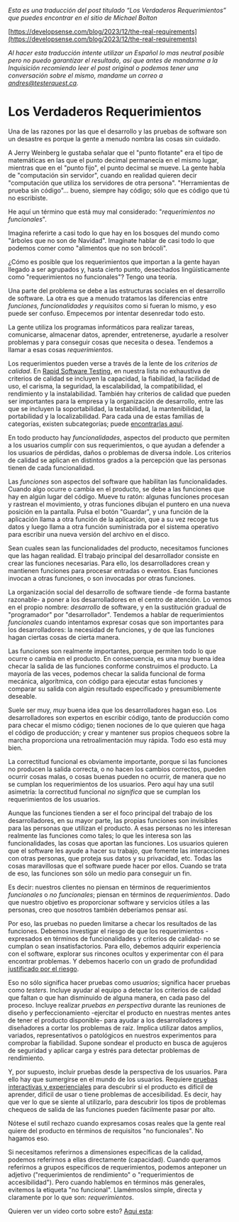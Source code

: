 *Esta es una traducción del post titulado “Los Verdaderos Requerimientos” que puedes encontrar en el sitio de Michael Bolton*

[https://developsense.com/blog/2023/12/the-real-requirements](https://developsense.com/blog/2023/12/the-real-requirements)

*Al hacer esta traducción intente utilizar un Español lo mas neutral posible pero no puedo garantizar el resultado, así que antes de mandarme a la Inquisición recomiendo leer el post original o podemos tener una conversación sobre el mismo, mandame un correo a andres@testerquest.ca.*


# Los Verdaderos Requerimientos

Una de las razones por las que el desarrollo y las pruebas de software son un desastre es porque la gente a menudo nombra las cosas sin cuidado.

A Jerry Weinberg le gustaba señalar que el "punto flotante" era el tipo de matemáticas en las que el punto decimal permanecía en el mismo lugar, mientras que en el "punto fijo", el punto decimal se mueve. La gente habla de "computación sin servidor", cuando en realidad quieren decir "computación que utiliza los servidores de otra persona". "Herramientas de prueba sin código"... bueno, siempre hay código; sólo que es código que tú no escribiste.

He aquí un término que está muy mal considerado: "*requerimientos no funcionales*".

Imagina referirte a casi todo lo que hay en los bosques del mundo como "árboles que no son de Navidad". Imagínate hablar de casi todo lo que podemos comer como "alimentos que no son brócoli".

¿Cómo es posible que los requerimientos que importan a la gente hayan llegado a ser agrupados y, hasta cierto punto, desechados lingüísticamente como "requerimientos no funcionales"? Tengo una teoría.

Una parte del problema se debe a las estructuras sociales en el desarrollo de software. La otra es que a menudo tratamos las diferencias entre *funciones, funcionalidades y requisitos* como si fueran lo mismo, y eso puede ser confuso. Empecemos por intentar desenredar todo esto.

La gente utiliza los programas informáticos para realizar tareas, comunicarse, almacenar datos, aprender, entretenerse, ayudarle a resolver problemas y para conseguir cosas que necesita o desea. Tendemos a llamar a esas cosas *requerimientos*.

Los requerimientos pueden verse a través de la lente de los *criterios de calidad*. En [Rapid Software Testing](https://developsense.com/about-rapid-software-testing), en nuestra lista no exhaustiva de criterios de calidad se incluyen la capacidad, la fiabilidad, la facilidad de uso, el carisma, la seguridad, la escalabilidad, la compatibilidad, el rendimiento y la instalabilidad. También hay criterios de calidad que pueden ser importantes para la empresa y la organización de desarrollo, entre las que se incluyen la soportabilidad, la testabilidad, la mantenibilidad, la portabilidad y la localizabilidad. Para cada una de estas familias de categorías, existen subcategorías; puede [encontrarlas aquí](https://www.satisfice.com/download/heuristic-test-strategy-model).

En todo producto hay *funcionalidades*, aspectos del producto que permiten a los usuarios cumplir con sus requerimientos, o que ayudan a defender a los usuarios de pérdidas, daños o problemas de diversa índole. Los criterios de calidad se aplican en distintos grados a la percepción que las personas tienen de cada funcionalidad.

Las *funciones* son aspectos del software que habilitan las funcionalidades. Cuando algo ocurre o cambia en el producto, se debe a las funciones que hay en algún lugar del código. Mueve tu ratón: algunas funciones procesan y rastrean el movimiento, y otras funciones dibujan el puntero en una nueva posición en la pantalla. Pulsa el botón "Guardar", y una función de la aplicación llama a otra función de la aplicación, que a su vez recoge tus datos y luego llama a otra función suministrada por el sistema operativo para escribir una nueva versión del archivo en el disco.

Sean cuales sean las funcionalidades del producto, necesitamos funciones que las hagan realidad. El trabajo principal del desarrollador consiste en crear las funciones necesarias. Para ello, los desarrolladores crean y mantienen funciones para procesar entradas o eventos. Esas funciones invocan a otras funciones, o son invocadas por otras funciones.

La organización social del desarrollo de software tiende -de forma bastante razonable- a poner a los desarrolladores en el centro de atención. Lo vemos en el propio nombre: *desarrollo* de software, y en la sustitución gradual de "programador" por "desarrollador". Tendemos a hablar de requerimientos *funcionales* cuando intentamos expresar cosas que son importantes para los desarrolladores: la necesidad de funciones, y de que las funciones hagan ciertas cosas de cierta manera.

Las funciones son realmente importantes, porque permiten todo lo que ocurre o cambia en el producto. En consecuencia, es una muy buena idea checar la salida de las funciones conforme construimos el producto. La mayoría de las veces, podemos checar la salida funcional de forma mecánica, algorítmica, con código para ejecutar estas funciones y comparar su salida con algún resultado especificado y presumiblemente deseable.

Suele ser muy, *muy* buena idea que los desarrolladores hagan eso. Los desarrolladores son expertos en escribir código, tanto de producción como para checar el mismo código; tienen nociones de lo que quieren que haga el código de producción; y crear y mantener sus propios chequeos sobre la marcha proporciona una retroalimentación muy rápida. Todo eso está muy bien.

La correctitud funcional es obviamente importante, porque si las funciones no producen la salida correcta, o no hacen los cambios correctos, pueden ocurrir cosas malas, o cosas buenas pueden no ocurrir, de manera que no se cumplan los requerimientos de los usuarios. Pero aquí hay una sutil asimetría: la correctitud funcional *no significa* que se cumplan los requerimientos de los usuarios.

Aunque las funciones tienden a ser el foco principal del trabajo de los desarrolladores, en su mayor parte, las propias funciones son invisibles para las personas que utilizan el producto. A esas personas no les interesan realmente las funciones como tales; lo que les interesa son las funcionalidades, las cosas que aportan las funciones. Los usuarios quieren que el software les ayude a hacer su trabajo, que fomente las interacciones con otras personas, que proteja sus datos y su privacidad, etc. Todas las cosas maravillosas que el software puede hacer por ellos. Cuando se trata de eso, las funciones son sólo un medio para conseguir un fin.

Es decir: nuestros clientes no piensan en términos de requerimientos *funcionales* o *no funcionales*; piensan en términos de *requerimientos*. Dado que nuestro objetivo es proporcionar software y servicios útiles a las personas, creo que nosotros también deberíamos pensar así.

Por eso, las pruebas no pueden limitarse a checar los resultados de las funciones. Debemos investigar el riesgo de que los requerimientos -expresados en términos de funcionalidades y criterios de calidad- no se cumplan o sean insatisfactorios. Para ello, debemos adquirir experiencia con el software, explorar sus rincones ocultos y experimentar con él para encontrar problemas. Y debemos hacerlo con un grado de profundidad [justificado por el riesgo](https://developsense.com/blog/2022/01/testing-deep-and-shallow).

Eso no sólo significa hacer pruebas como *usuarios*; significa hacer pruebas como *testers*. Incluye ayudar al equipo a detectar los criterios de calidad que faltan o que han disminuido de alguna manera, en cada paso del proceso. Incluye realizar *pruebas en perspectiva* durante las reuniones de diseño y perfeccionamiento -ejercitar el producto en nuestras mentes antes de tener el producto disponible- para ayudar a los desarrolladores y diseñadores a cortar los problemas de raíz. Implica utilizar datos amplios, variados, representativos o patológicos en nuestros experimentos para comprobar la fiabilidad. Supone sondear el producto en busca de agujeros de seguridad y aplicar carga y estrés para detectar problemas de rendimiento.

Y, por supuesto, incluir pruebas desde la perspectiva de los usuarios. Para ello hay que sumergirse en el mundo de los usuarios. Requiere [pruebas interactivas y experienciales](https://www.developsense.com/blog/2021/08/alternatives-to-manual-testing-experiential-attended-exploratory/) para descubrir si el producto es difícil de aprender, difícil de usar o tiene problemas de accesibilidad. Es decir, hay que ver lo que se siente al utilizarlo, para descubrir los tipos de problemas chequeos de salida de las funciones pueden fácilmente pasar por alto.

Nótese el sutil rechazo cuando expresamos cosas reales que la gente real quiere del producto en términos de requisitos "no funcionales". No hagamos eso.

Si necesitamos referirnos a dimensiones específicas de la calidad, podemos referirnos a ellas directamente (capacidad). Cuando queramos referirnos a grupos específicos de requerimientos, podemos anteponer un adjetivo ("requerimientos de rendimiento" o "requerimientos de accesibilidad"). Pero cuando hablemos en términos más generales, evitemos la etiqueta "no funcional". Llamémoslos simple, directa y claramente por lo que son: *requerimientos*.

Quieren ver un video corto sobre esto? [Aqui esta](https://youtu.be/fjr2GtUwVLQ):